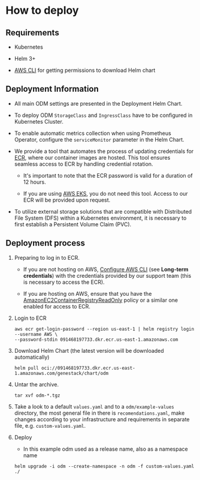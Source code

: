 # How to deploy

## Requirements

- Kubernetes

- Helm 3+

- [AWS CLI](https://docs.aws.amazon.com/cli/latest/userguide/getting-started-install.html) for getting permissions to download Helm chart

## Deployment Information

- All main ODM settings are presented in the Deployment Helm Chart.

- To deploy ODM `StorageClass` and `IngressClass` have to be configured in Kubernetes Cluster.

- To enable automatic metrics collection when using Prometheus Operator, configure the `serviceMonitor` parameter in the Helm Chart.

- We provide a tool that automates the process of updating credentials for [ECR](https://aws.amazon.com/ecr/), where our container images are hosted.
This tool ensures seamless access to ECR by handling credential rotation.

    - It's important to note that the ECR password is valid for a duration of 12 hours.

    - If you are using [AWS EKS](https://aws.amazon.com/eks/), you do not need this tool. Access to our ECR will be provided upon request.

- To utilize external storage solutions that are compatible with Distributed File System (DFS) within a Kubernetes environment, it is necessary to first establish a Persistent Volume Claim (PVC).

## Deployment process

1. Preparing to log in to ECR.

    - If you are not hosting on AWS, [Configure AWS CLI](https://docs.aws.amazon.com/cli/latest/userguide/getting-started-quickstart.html#getting-started-quickstart-new) (see **Long-term credentials**) with the credentials provided by our support team (this is necessary to access the ECR).

    - If you are hosting on AWS, ensure that you have the [AmazonEC2ContainerRegistryReadOnly](https://docs.aws.amazon.com/AmazonECR/latest/userguide/security-iam-awsmanpol.html#security-iam-awsmanpol-AmazonEC2ContainerRegistryReadOnly) policy or a similar one enabled for access to ECR.

2. Login to ECR

    ```shell
    aws ecr get-login-password --region us-east-1 | helm registry login --username AWS \
    --password-stdin 091468197733.dkr.ecr.us-east-1.amazonaws.com
    ```

3. Download Helm Chart (the latest version will be downloaded automatically)

    ```shell
    helm pull oci://091468197733.dkr.ecr.us-east-1.amazonaws.com/genestack/chart/odm
    ```

4. Untar the archive.

    ```shell
    tar xvf odm-*.tgz
    ```

5. Take a look to a default `values.yaml` and to a `odm/example-values` directory, the most general file in there is `recomendations.yaml`, make changes according to your infrastructure and requirements in separate file, e.g. `custom-values.yaml`.

6. Deploy

    - In this example odm used as a release name, also as a namespace name

    ```shell
    helm upgrade -i odm --create-namespace -n odm -f custom-values.yaml ./
    ```
